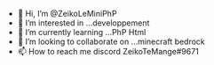 - 👋 Hi, I’m @ZeikoLeMiniPhP
- 👀 I’m interested in ...developpement
- 🌱 I’m currently learning ...PhP Html
- 💞️ I’m looking to collaborate on ...minecraft bedrock
- 📫 How to reach me discord ZeikoTeMange#9671

<!---
ZeikoLeMiniPhP/ZeikoLeMiniPhP is a ✨ special ✨ repository because its `README.md` (this file) appears on your GitHub profile.
You can click the Preview link to take a look at your changes.
--->
